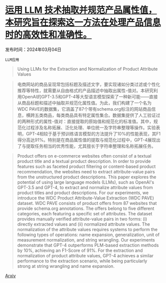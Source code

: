 # [运用 LLM 技术抽取并规范产品属性值，本研究旨在探索这一方法在处理产品信息时的高效性和准确性。](https://arxiv.org/abs/2403.02130)

发布时间：2024年03月04日

`LLM应用`

> Using LLMs for the Extraction and Normalization of Product Attribute Values

> 电商网站的商品呈现常包括标题及描述文字，要实现诸如分类过滤或个性化推荐等特性，就需要从自由格式的产品描述中抽取出属性-值对。本研究利用OpenAI的GPT-3.5和GPT-4等大型语言模型探索了一种新可能——直接从商品标题和描述中抽取并规范化属性值。为此，我们构建了一个名为WDC PAVE的数据集，它涵盖了87个带有schema.org标注的网站商品信息，横跨五类商品，每类商品具有特定属性集合。数据集提供了人工验证过的两种形式的属性-值对：直接提取的原始值和规范化的标准值。其中，规范化过程涉及名称拓展、泛化处理、单位统一及字符串整理等操作。实验表明，GPT-4相较于基于预训练语言模型的方法提升了10%的性能表现，其F1得分高达91%。特别是在商品属性值的提取与规范化过程中，GPT-4展现出了与提取任务相当的优秀性能，尤其擅长于字符串整理和名称拓展任务。

> Product offers on e-commerce websites often consist of a textual product title and a textual product description. In order to provide features such as faceted product filtering or content-based product recommendation, the websites need to extract attribute-value pairs from the unstructured product descriptions. This paper explores the potential of using large language models (LLMs), such as OpenAI's GPT-3.5 and GPT-4, to extract and normalize attribute values from product titles and product descriptions. For our experiments, we introduce the WDC Product Attribute-Value Extraction (WDC PAVE) dataset. WDC PAVE consists of product offers from 87 websites that provide schema.org annotations. The offers belong to five different categories, each featuring a specific set of attributes. The dataset provides manually verified attribute-value pairs in two forms: (i) directly extracted values and (ii) normalized attribute values. The normalization of the attribute values requires systems to perform the following types of operations: name expansion, generalization, unit of measurement normalization, and string wrangling. Our experiments demonstrate that GPT-4 outperforms PLM-based extraction methods by 10%, achieving an F1-Score of 91%. For the extraction and normalization of product attribute values, GPT-4 achieves a similar performance to the extraction scenario, while being particularly strong at string wrangling and name expansion.

[Arxiv](https://arxiv.org/abs/2403.02130)